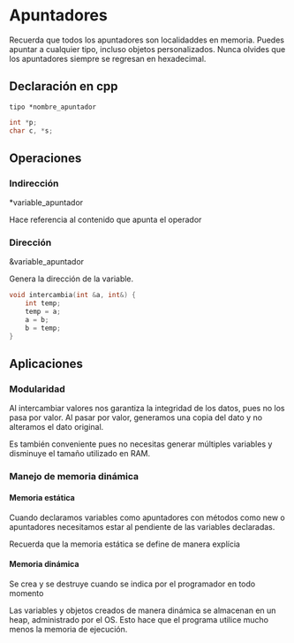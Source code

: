 # Apuntadores

Recuerda que todos los apuntadores son localidaddes en memoria.
Puedes apuntar a cualquier tipo, incluso objetos personalizados.
Nunca olvides que los apuntadores siempre se regresan en hexadecimal.

## Declaración en cpp

`tipo *nombre_apuntador`

```cpp
int *p;
char c, *s;
```

## Operaciones

### Indirección

*variable_apuntador

Hace referencia al contenido que apunta el operador

### Dirección

&variable_apuntador

Genera la dirección de la variable.

```cpp
void intercambia(int &a, int&) {
    int temp;
    temp = a;
    a = b;
    b = temp;
}
```

## Aplicaciones

### Modularidad

Al intercambiar valores nos garantiza la integridad de los datos, pues no los pasa por valor. Al pasar por valor, generamos una copia del dato y no alteramos el dato original.

Es también conveniente pues no necesitas generar múltiples variables y disminuye el tamaño utilizado en RAM.

### Manejo de memoria dinámica

#### Memoria estática

Cuando declaramos variables como apuntadores con métodos como new o apuntadores necesitamos estar al pendiente de las variables declaradas.

Recuerda que la memoria estática se define de manera explícia

#### Memoria dinámica

Se crea y se destruye cuando se indica por el programador en todo momento

Las variables y objetos creados de manera dinámica se almacenan en un heap, administrado por el OS. Esto hace que el programa utilice mucho menos la memoria de ejecución.